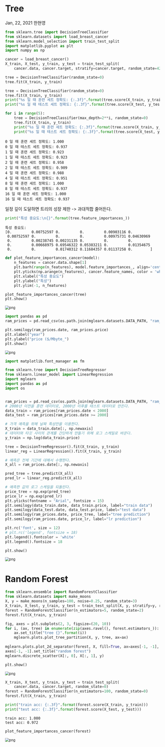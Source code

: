 # Tree

Jan, 22, 2021 한현영

```python
from sklearn.tree import DecisionTreeClassifier
from sklearn.datasets import load_breast_cancer
from sklearn.model_selection import train_test_split
import matplotlib.pyplot as plt
import numpy as np

cancer = load_breast_cancer()
X_train, X_test, y_train, y_test = train_test_split(
    cancer.data, cancer.target, stratify=cancer.target, random_state=42)

tree = DecisionTreeClassifier(random_state=0)
tree.fit(X_train, y_train)

tree = DecisionTreeClassifier(random_state=0)
tree.fit(X_train, y_train)
print("%s 일 때 훈련 세트 정확도: {:.3f}".format(tree.score(X_train, y_train)) % (0))
print("%s 일 때 테스트 세트 정확도: {:.3f}".format(tree.score(X_test, y_test)) % (0))

for i in range(5):
    tree = DecisionTreeClassifier(max_depth=2**i, random_state=0)
    tree.fit(X_train, y_train)
    print("%s 일 때 훈련 세트 정확도: {:.3f}".format(tree.score(X_train, y_train)) % (2**i))
    print("%s 일 때 테스트 세트 정확도: {:.3f}".format(tree.score(X_test, y_test)) % (2**i))
```

    0 일 때 훈련 세트 정확도: 1.000
    0 일 때 테스트 세트 정확도: 0.937
    1 일 때 훈련 세트 정확도: 0.923
    1 일 때 테스트 세트 정확도: 0.923
    2 일 때 훈련 세트 정확도: 0.958
    2 일 때 테스트 세트 정확도: 0.909
    4 일 때 훈련 세트 정확도: 0.988
    4 일 때 테스트 세트 정확도: 0.951
    8 일 때 훈련 세트 정확도: 1.000
    8 일 때 테스트 세트 정확도: 0.937
    16 일 때 훈련 세트 정확도: 1.000
    16 일 때 테스트 세트 정확도: 0.937


일정 깊이 도달하면 트리의 성장 제한 -> 과대적합 줄어든다.


```python
print("특성 중요도:\n{}".format(tree.feature_importances_))
```

    특성 중요도:
    [0.         0.00752597 0.         0.         0.00903116 0.
     0.00752597 0.         0.         0.         0.00975731 0.04630969
     0.         0.00238745 0.00231135 0.         0.         0.
     0.         0.00668975 0.69546322 0.05383211 0.         0.01354675
     0.         0.         0.01740312 0.11684357 0.01137258 0.        ]



```python
def plot_feature_importances_cancer(model):
    n_features = cancer.data.shape[1]
    plt.barh(range(n_features), model.feature_importances_, align='center')
    plt.yticks(np.arange(n_features), cancer.feature_names, color = 'white', fontsize = 15)
    plt.xlabel("특성 중요도")
    plt.ylabel("특성")
    plt.ylim(-1, n_features)

plot_feature_importances_cancer(tree)
plt.show()
```


<img src="output_3_0.png" alt="png" style="zoom:80%;" />
    



```python
import pandas as pd
ram_prices = pd.read_csv(os.path.join(mglearn.datasets.DATA_PATH, "ram_price.csv"))

plt.semilogy(ram_prices.date, ram_prices.price)
plt.xlabel("year")
plt.ylabel("price ($/Mbyte_")
plt.show()
```


<img src="output_4_0.png" alt="png" style="zoom:80%;" />
    



```python
import matplotlib.font_manager as fm
```


```python
from sklearn.tree import DecisionTreeRegressor
from sklearn.linear_model import LinearRegression
import mglearn
import pandas as pd
import os


ram_prices = pd.read_csv(os.path.join(mglearn.datasets.DATA_PATH, "ram_price.csv"))
# 2000년 이전을 훈련 데이터로, 2000년 이후를 테스트 데이터로 만든다.
data_train = ram_prices[ram_prices.date < 2000]
data_test = ram_prices[ram_prices.date >= 2000]

# 가격 예측을 위해 날짜 특성만을 이용한다.
X_train = data_train.date[:, np.newaxis]
# 데이터와 타깃 사이의 관계를 간단하게 만들기 위해 로그 스케일로 바꾼다.
y_train = np.log(data_train.price)

tree = DecisionTreeRegressor().fit(X_train, y_train)
linear_reg = LinearRegression().fit(X_train, y_train)

# 예측은 전체 기간에 대해서 수행한다.
X_all = ram_prices.date[:, np.newaxis]

pred_tree = tree.predict(X_all)
pred_lr = linear_reg.predict(X_all)

# 예측한 값의 로그 스케일을 되돌린다.
price_tree = np.exp(pred_tree)
price_lr = np.exp(pred_lr)
plt.yticks(fontname = "Arial", fontsize = 15)
plt.semilogy(data_train.date, data_train.price, label="train data")
plt.semilogy(data_test.date, data_test.price, label="test data")
plt.semilogy(ram_prices.date, price_tree, label="tree prediction")
plt.semilogy(ram_prices.date, price_lr, label="lr prediction")

plt.rc('font', size = 12)
# plt.rc('legend', fontsize = 18)
plt.legend().fontcolor = 'white'
plt.legend().fontsize = 18

plt.show()
```



<img src="output_6_1.png" alt="png" style="zoom:80%;" />
    


# Random Forest


```python
from sklearn.ensemble import RandomForestClassifier 
from sklearn.datasets import make_moons 
X, y = make_moons(n_samples=100, noise=0.25, random_state=3) 
X_train, X_test, y_train, y_test = train_test_split(X, y, stratify=y, random_state=42) #
forest = RandomForestClassifier(n_estimators=5, random_state=2) 
forest.fit(X_train, y_train)

fig, axes = plt.subplots(2, 3, figsize=(20, 10))
for i, (ax, tree) in enumerate(zip(axes.ravel(), forest.estimators_)):
    ax.set_title("tree {}".format(i))
    mglearn.plots.plot_tree_partition(X, y, tree, ax=ax)
    
mglearn.plots.plot_2d_separator(forest, X, fill=True, ax=axes[-1, -1], alpha=.4)
axes[-1, -1].set_title("random forest")
mglearn.discrete_scatter(X[:, 0], X[:, 1], y)

plt.show()
```


<img src="output_8_0.png" alt="png" style="zoom:80%;" />
    



```python
X_train, X_test, y_train, y_test = train_test_split(
    cancer.data, cancer.target, random_state=0)
forest = RandomForestClassifier(n_estimators=100, random_state=0)
forest.fit(X_train, y_train)

print("train acc: {:.3f}".format(forest.score(X_train, y_train)))
print("test acc: {:.3f}".format(forest.score(X_test, y_test)))
```

    train acc: 1.000
    test acc: 0.972



```python
plot_feature_importances_cancer(forest)
```



<img src="output_10_1.png" alt="png" style="zoom:80%;" />
    